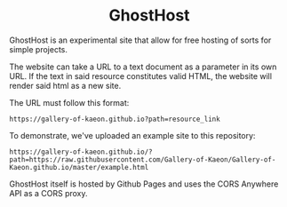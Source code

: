<h1 align="center">GhostHost</h1>

GhostHost is an experimental site that allow for free hosting of sorts for simple projects.

The website can take a URL to a text document as a parameter in its own URL.
If the text in said resource constitutes valid HTML,
the website will render said html as a new site.

The URL must follow this format:

    https://gallery-of-kaeon.github.io?path=resource_link

To demonstrate,
we've uploaded an example site to this repository:

    https://gallery-of-kaeon.github.io/?path=https://raw.githubusercontent.com/Gallery-of-Kaeon/Gallery-of-Kaeon.github.io/master/example.html

GhostHost itself is hosted by Github Pages and uses the CORS Anywhere API as a CORS proxy.